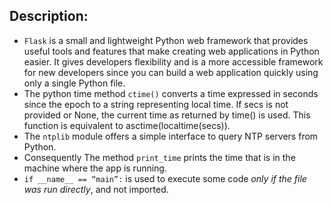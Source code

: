 ## Description:

- `Flask` is a small and lightweight Python web framework that provides useful tools and  features that make creating web applications in Python easier. It gives developers flexibility and is a more accessible framework for new developers since you can build a web application quickly using only a single Python file.
- The python time method `ctime()` converts a time expressed in seconds since the epoch to a string representing local time. If secs is not provided or None, the current time as returned by time() is used. This function is equivalent to asctime(localtime(secs)).
- The `ntplib` module offers a simple interface to query NTP servers from Python. 
- Consequently The method `print_time` prints the time that is in the machine where the app is running.
- `if __name__ == “main”:` is used to execute some code <em>only if the file was run directly</em>, and not imported. 
